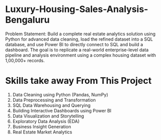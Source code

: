 # Luxury-Housing-Sales-Analysis-Bengaluru
Problem Statement:
Build a complete real estate analytics solution using Python for advanced data cleaning, load the refined dataset into a SQL database, and use Power BI to directly connect to SQL and build a dashboard. The goal is to replicate a real-world enterprise-level data pipeline and analysis environment using a complex housing dataset with 1,00,000+ records.
# Skills take away From This Project
 1) Data Cleaning using Python (Pandas, NumPy)
 2) Data Preprocessing and Transformation
 3) SQL Data Warehousing and Querying
 4) Building Interactive Dashboards using Power BI
 5) Data Visualization and Storytelling
 6) Exploratory Data Analysis (EDA)
 7) Business Insight Generation
 8) Real Estate Market Analytics
